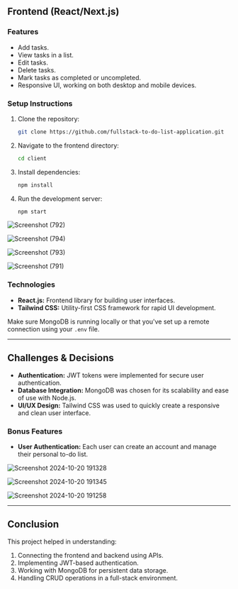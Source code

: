 
## Frontend (React/Next.js)

### Features
- Add tasks.
- View tasks in a list.
- Edit tasks.
- Delete tasks.
- Mark tasks as completed or uncompleted.
- Responsive UI, working on both desktop and mobile devices.
  
### Setup Instructions

1. Clone the repository:
   ```bash
   git clone https://github.com/fullstack-to-do-list-application.git
   ```

2. Navigate to the frontend directory:
   ```bash
   cd client
   ```

3. Install dependencies:
   ```bash
   npm install
   ```

4. Run the development server:
   ```bash
   npm start
   ```

![Screenshot (792)](https://github.com/user-attachments/assets/090eb57b-84f3-48b7-80e8-670f1cb87d47)

![Screenshot (794)](https://github.com/user-attachments/assets/2b11182e-782c-42cb-82ae-b542faf5274e)

![Screenshot (793)](https://github.com/user-attachments/assets/b0e6d108-da2d-40c8-9b27-b7f3e980d5f9)

![Screenshot (791)](https://github.com/user-attachments/assets/d70b290c-7ed4-4faa-bc13-a5dac955f344)

### Technologies
- **React.js:** Frontend library for building user interfaces.
- **Tailwind CSS:** Utility-first CSS framework for rapid UI development.



 

Make sure MongoDB is running locally or that you've set up a remote connection using your `.env` file.

---

## Challenges & Decisions
- **Authentication:** JWT tokens were implemented for secure user authentication.
- **Database Integration:** MongoDB was chosen for its scalability and ease of use with Node.js.
- **UI/UX Design:** Tailwind CSS was used to quickly create a responsive and clean user interface.
  
### Bonus Features
- **User Authentication:** Each user can create an account and manage their personal to-do list.


![Screenshot 2024-10-20 191328](https://github.com/user-attachments/assets/d62ef48c-d42f-4153-bd5e-2b5370eabe49)

![Screenshot 2024-10-20 191345](https://github.com/user-attachments/assets/f3934fda-1a64-48c5-ace6-196093e38a73)

![Screenshot 2024-10-20 191258](https://github.com/user-attachments/assets/7038e868-b70e-43a7-8704-267037f72f16)

---

## Conclusion
This project helped in understanding:
1. Connecting the frontend and backend using APIs.
2. Implementing JWT-based authentication.
3. Working with MongoDB for persistent data storage.
4. Handling CRUD operations in a full-stack environment.
